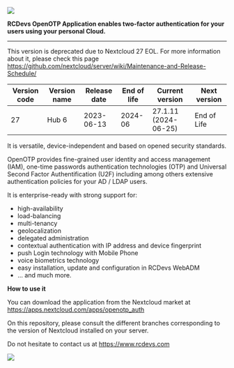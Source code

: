 ![](https://docs.rcdevs.com/pictures/logo/rcdevs/nextcloud/openotp_auth_169x169.png)

**RCDevs OpenOTP Application enables two-factor authentication for your users using your personal Cloud.**

------

This version is deprecated due to Nextcloud 27 EOL. For more information about it, please check this page
https://github.com/nextcloud/server/wiki/Maintenance-and-Release-Schedule/
					
| Version code | Version name | Release date | End of life | Current version | Next version |
| ------------ | ------------ | ------------ | ----------- | --------------- | ------------ |
|     27         |Hub 6        |2023-06-13 | 2024-06 | 27.1.11 (2024-06-25) | End of Life |

It is versatile, device-independent and based on opened security standards.

OpenOTP provides fine-grained user identity and access management (IAM), one-time passwords authentication technologies (OTP) and Universal Second Factor Authentification (U2F) including among others extensive authentication policies for your AD / LDAP users.

It is enterprise-ready with strong support for:

* high-availability
* load-balancing
* multi-tenancy
* geolocalization
* delegated administration
* contextual authentication with IP address and device fingerprint
* push Login technology with Mobile Phone
* voice biometrics technology
* easy installation, update and configuration in RCDevs WebADM
* ... and much more.

**How to use it**

You can download the application from the Nextcloud market at https://apps.nextcloud.com/apps/openotp_auth

On this repository, please consult the different branches corresponding to the version of Nextcloud installed on your server.

Do not hesitate to contact us at https://www.rcdevs.com

![](https://docs.rcdevs.com/pictures/logo/rcdevs/nextcloud/rcdevs_115x54.png)
